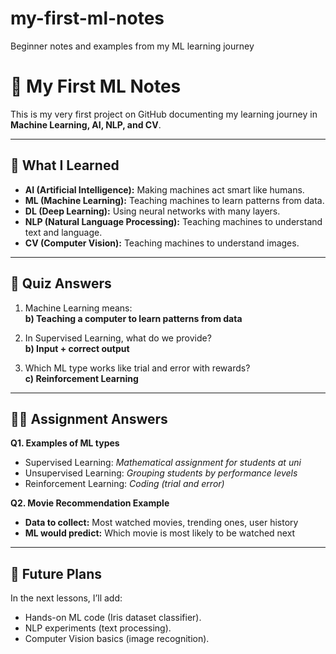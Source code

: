 # my-first-ml-notes
Beginner notes and examples from my ML learning journey
# 🌱 My First ML Notes

This is my very first project on GitHub documenting my learning journey in **Machine Learning, AI, NLP, and CV**.  

---

## 📖 What I Learned

- **AI (Artificial Intelligence):** Making machines act smart like humans.
- **ML (Machine Learning):** Teaching machines to learn patterns from data.
- **DL (Deep Learning):** Using neural networks with many layers.
- **NLP (Natural Language Processing):** Teaching machines to understand text and language.
- **CV (Computer Vision):** Teaching machines to understand images.

---

## 📝 Quiz Answers

1. Machine Learning means:  
   **b) Teaching a computer to learn patterns from data**

2. In Supervised Learning, what do we provide?  
   **b) Input + correct output**

3. Which ML type works like trial and error with rewards?  
   **c) Reinforcement Learning**

---

## 🧑‍🎓 Assignment Answers

**Q1. Examples of ML types**

- Supervised Learning: *Mathematical assignment for students at uni*  
- Unsupervised Learning: *Grouping students by performance levels*  
- Reinforcement Learning: *Coding (trial and error)*  

**Q2. Movie Recommendation Example**

- **Data to collect:** Most watched movies, trending ones, user history  
- **ML would predict:** Which movie is most likely to be watched next  

---

## 🚀 Future Plans

In the next lessons, I’ll add:  
- Hands-on ML code (Iris dataset classifier).  
- NLP experiments (text processing).  
- Computer Vision basics (image recognition).
